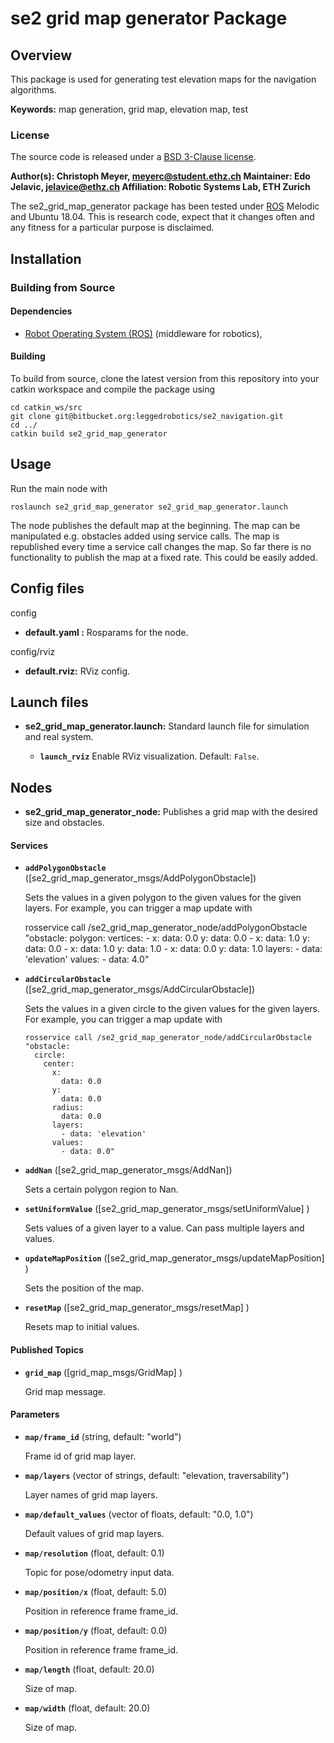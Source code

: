 # se2 grid map generator Package

## Overview

This package is used for generating test elevation maps for the navigation algorithms.

**Keywords:** map generation, grid map, elevation map, test

### License

The source code is released under a [BSD 3-Clause license](ros_package_template/LICENSE).

**Author(s): Christoph Meyer, [meyerc@student.ethz.ch](meyerc@student.ethz.ch)
**Maintainer:** Edo Jelavic, [jelavice@ethz.ch](jelavice@ethz.ch)
Affiliation: Robotic Systems Lab, ETH Zurich**

The se2_grid_map_generator package has been tested under [ROS] Melodic and Ubuntu 18.04. This is research code, expect
that it changes often and any fitness for a particular purpose is disclaimed.

## Installation

### Building from Source

#### Dependencies

- [Robot Operating System (ROS)](http://wiki.ros.org) (middleware for robotics),

#### Building

To build from source, clone the latest version from this repository into your catkin workspace and compile the package
using

	cd catkin_ws/src
	git clone git@bitbucket.org:leggedrobotics/se2_navigation.git	
	cd ../
	catkin build se2_grid_map_generator

## Usage

Run the main node with

	roslaunch se2_grid_map_generator se2_grid_map_generator.launch

The node publishes the default map at the beginning. The map can be manipulated e.g. obstacles added using service
calls. The map is republished every time a service call changes the map. So far there is no functionality to publish the
map at a fixed rate. This could be easily added.

## Config files

config

* **default.yaml :** Rosparams for the node.

config/rviz

* **default.rviz:** RViz config.

## Launch files

* **se2_grid_map_generator.launch:** Standard launch file for simulation and real system.

    - **`launch_rviz`** Enable RViz visualization. Default: `False`.

## Nodes

* **se2_grid_map_generator_node:**  Publishes a grid map with the desired size and obstacles.

#### Services

* **`addPolygonObstacle`** ([se2_grid_map_generator_msgs/AddPolygonObstacle])

  Sets the values in a given polygon to the given values for the given layers. For example, you can trigger a map update
  with

  	 rosservice call /se2_grid_map_generator_node/addPolygonObstacle "obstacle:
      polygon:
        vertices:
        - x:
          data: 0.0
          y:
          data: 0.0
        - x:
          data: 1.0
          y:
          data: 0.0
        - x:
          data: 1.0
          y:
          data: 1.0
        - x:
          data: 0.0
          y:
          data: 1.0
        layers:
        - data: 'elevation'
          values:
        - data: 4.0"


* **`addCircularObstacle`** ([se2_grid_map_generator_msgs/AddCircularObstacle])

  Sets the values in a given circle to the given values for the given layers. For example, you can trigger a map update
  with
  
      rosservice call /se2_grid_map_generator_node/addCircularObstacle "obstacle:
        circle:
          center:
            x:
              data: 0.0
            y:
              data: 0.0
            radius:
              data: 0.0
            layers:
              - data: 'elevation'
            values:
              - data: 0.0"

* **`addNan`** ([se2_grid_map_generator_msgs/AddNan])

  Sets a certain polygon region to Nan.

* **`setUniformValue`** ([se2_grid_map_generator_msgs/setUniformValue] )

  Sets values of a given layer to a value. Can pass multiple layers and values.

* **`updateMapPosition`** ([se2_grid_map_generator_msgs/updateMapPosition] )

  Sets the position of the map.

* **`resetMap`** ([se2_grid_map_generator_msgs/resetMap] )

  Resets map to initial values.

#### Published Topics

* **`grid_map`** ([grid_map_msgs/GridMap] )

  Grid map message.

#### Parameters

* **`map/frame_id`** (string, default: "world")

  Frame id of grid map layer.

* **`map/layers`** (vector of strings, default: "elevation, traversability")

  Layer names of grid map layers.

* **`map/default_values`** (vector of floats, default: "0.0, 1.0")

  Default values of grid map layers.

* **`map/resolution`** (float, default: 0.1)

  Topic for pose/odometry input data.

* **`map/position/x`** (float, default: 5.0)

  Position in reference frame frame_id.

* **`map/position/y`** (float, default: 0.0)

  Position in reference frame frame_id.

* **`map/length`** (float, default: 20.0)

  Size of map.

* **`map/width`** (float, default: 20.0)

  Size of map.


[ROS]: http://www.ros.org
